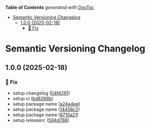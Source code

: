 <!-- START doctoc generated TOC please keep comment here to allow auto update -->
<!-- DON'T EDIT THIS SECTION, INSTEAD RE-RUN doctoc TO UPDATE -->
**Table of Contents**  *generated with [DocToc](https://github.com/thlorenz/doctoc)*

- [Semantic Versioning Changelog](#semantic-versioning-changelog)
  - [1.0.0 (2025-02-18)](#100-2025-02-18)
    - [:bug: Fix](#bug-fix)

<!-- END doctoc generated TOC please keep comment here to allow auto update -->

# Semantic Versioning Changelog

## 1.0.0 (2025-02-18)


### :bug: Fix

* setup changelog ([04f4291](https://github.com/lpsm-dev/gitlabrc/commit/04f42919a6b9f058595372873b390c3799334dc5))
* setup ci ([bd8266b](https://github.com/lpsm-dev/gitlabrc/commit/bd8266b7765137fc878a46f1e2df99f7144879dd))
* setup package name ([a24a4ee](https://github.com/lpsm-dev/gitlabrc/commit/a24a4ee062fe04e74b2b9fa99a0c8413362b0d20))
* setup package name ([14458c2](https://github.com/lpsm-dev/gitlabrc/commit/14458c2ba3a9d678e4c304e2ccb6e8103243e65b))
* setup package name ([6710a21](https://github.com/lpsm-dev/gitlabrc/commit/6710a211015123e7d6c657bca79528c0e5bb49ba))
* setup releaserc ([594d788](https://github.com/lpsm-dev/gitlabrc/commit/594d788a4ffaf3ae616578295b1f381e71d53eca))
